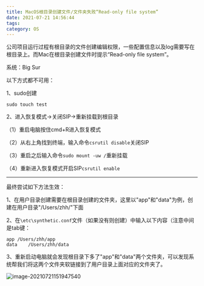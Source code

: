```yaml
---
title: MacOS根目录创建文件/文件夹失败“Read-only file system”
date: 2021-07-21 14:56:44
tags:
category: OS
---
```


公司项目运行过程有根目录的文件创建编辑权限，一些配置信息以及log需要写在根目录上。而Mac在根目录创建文件时提示“Read-only file system”。

系统：Big Sur

以下方式都不可用：

1、sudo创建

```shell
sudo touch test
```

2、进入恢复模式->关闭SIP->重新挂载到根目录

（1）重启电脑按住cmd+R进入恢复模式

（2）从右上角找到终端，输入命令`csrutil disable`关闭SIP

（3）重启之后输入命令`sudo mount -uw /`重新挂载

（4）重新进入恢复模式开启SIP`csrutil enable`

---

最终尝试如下方法生效：

1、在用户目录创建需要在根目录创建的文件夹，这里以"app"和"data"为例，创建在用户目录"/Users/zhh/"下面

2、在`\etc\synthetic.conf`文件（如果没有则创建）中输入以下内容（注意中间是tab键：

```
app	/Users/zhh/app
data	/Users/zhh/data
```

3、重新启动电脑就会发现根目录下多了"app"和"data"两个文件夹，可以发现系统帮我们将这两个文件夹软链接到了用户目录上面对应的文件夹了。

![image-20210721151947540](image-20210721151947540.png)



